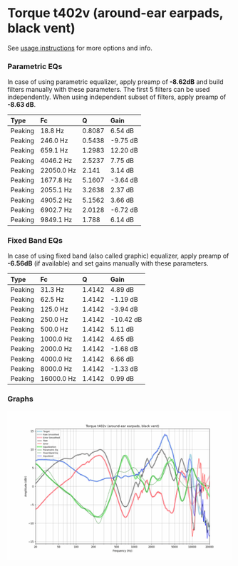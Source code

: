 # Torque t402v (around-ear earpads, black vent)
See [usage instructions](https://github.com/jaakkopasanen/AutoEq#usage) for more options and info.

### Parametric EQs
In case of using parametric equalizer, apply preamp of **-8.62dB** and build filters manually
with these parameters. The first 5 filters can be used independently.
When using independent subset of filters, apply preamp of **-8.63 dB**.

| Type    | Fc         |      Q | Gain     |
|:--------|:-----------|:-------|:---------|
| Peaking | 18.8 Hz    | 0.8087 | 6.54 dB  |
| Peaking | 246.0 Hz   | 0.5438 | -9.75 dB |
| Peaking | 659.1 Hz   | 1.2983 | 12.20 dB |
| Peaking | 4046.2 Hz  | 2.5237 | 7.75 dB  |
| Peaking | 22050.0 Hz | 2.141  | 3.14 dB  |
| Peaking | 1677.8 Hz  | 5.1607 | -3.64 dB |
| Peaking | 2055.1 Hz  | 3.2638 | 2.37 dB  |
| Peaking | 4905.2 Hz  | 5.1562 | 3.66 dB  |
| Peaking | 6902.7 Hz  | 2.0128 | -6.72 dB |
| Peaking | 9849.1 Hz  | 1.788  | 6.14 dB  |

### Fixed Band EQs
In case of using fixed band (also called graphic) equalizer, apply preamp of **-6.56dB**
(if available) and set gains manually with these parameters.

| Type    | Fc         |      Q | Gain      |
|:--------|:-----------|:-------|:----------|
| Peaking | 31.3 Hz    | 1.4142 | 4.89 dB   |
| Peaking | 62.5 Hz    | 1.4142 | -1.19 dB  |
| Peaking | 125.0 Hz   | 1.4142 | -3.94 dB  |
| Peaking | 250.0 Hz   | 1.4142 | -10.42 dB |
| Peaking | 500.0 Hz   | 1.4142 | 5.11 dB   |
| Peaking | 1000.0 Hz  | 1.4142 | 4.65 dB   |
| Peaking | 2000.0 Hz  | 1.4142 | -1.68 dB  |
| Peaking | 4000.0 Hz  | 1.4142 | 6.66 dB   |
| Peaking | 8000.0 Hz  | 1.4142 | -1.33 dB  |
| Peaking | 16000.0 Hz | 1.4142 | 0.99 dB   |

### Graphs
![](./Torque%20t402v%20(around-ear%20earpads,%20black%20vent).png)